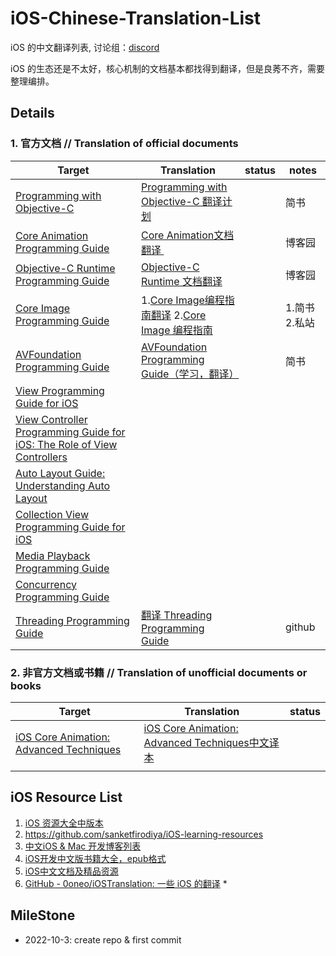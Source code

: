 # iOS-Chinese-Translation-List

iOS 的中文翻译列表, 讨论组：[discord](https://discord.gg/ceGStQPD)

iOS 的生态还是不太好，核心机制的文档基本都找得到翻译，但是良莠不齐，需要整理编排。



## Details

### 1.  官方文档 // Translation of official documents

| Target                                                                                                                                                                                                                                            | Translation                                                                                                                                                                                                       | status | notes     |
| ------------------------------------------------------------------------------------------------------------------------------------------------------------------------------------------------------------------------------------------------- | ----------------------------------------------------------------------------------------------------------------------------------------------------------------------------------------------------------------- | ------ | --------- |
| [Programming with Objective-C](https://developer.apple.com/library/archive/documentation/Cocoa/Conceptual/ProgrammingWithObjectiveC/Introduction/Introduction.html#//apple_ref/doc/uid/TP40011210-CH1-SW1)                                        | [Programming with Objective-C 翻译计划](https://www.jianshu.com/p/e19822ba4e52)                                                                                                                                       |        | 简书        |
| [Core Animation Programming Guide](https://developer.apple.com/library/archive/documentation/Cocoa/Conceptual/CoreAnimation_guide/Introduction/Introduction.html#//apple_ref/doc/uid/TP40004514)                                                  | [Core Animation文档翻译 ](https://www.cnblogs.com/zhouyubo/p/8279741.html)                                                                                                                                            |        | 博客园       |
| [Objective-C Runtime Programming Guide](https://developer.apple.com/library/archive/documentation/Cocoa/Conceptual/ObjCRuntimeGuide/Articles/ocrtVersionsPlatforms.html#//apple_ref/doc/uid/TP40008048-CH106-SW1)                                 | [Objective-C Runtime 文档翻译](https://www.cnblogs.com/zhouyubo/p/8435126.html)                                                                                                                                       |        | 博客园       |
| [Core Image Programming Guide](https://developer.apple.com/library/archive/documentation/GraphicsImaging/Conceptual/CoreImaging/ci_intro/ci_intro.html)                                                                                           | 1.[Core Image编程指南翻译](https://www.jianshu.com/p/5b74c5a8cb24?utm_campaign=maleskine&utm_content=note&utm_medium=seo_notes&utm_source=recommendation) 2.[Core Image 编程指南](https://www.zhaojianfei.com/archives/740) |        | 1.简书 2.私站 |
| [AVFoundation Programming Guide](https://developer.apple.com/library/archive/documentation/AudioVideo/Conceptual/AVFoundationPG/Articles/00_Introduction.html)                                                                                    | [AVFoundation Programming Guide（学习，翻译）](https://www.jianshu.com/p/f2197c1e1e5c)                                                                                                                                   |        | 简书        |
| [View Programming Guide for iOS](https://developer.apple.com/library/archive/documentation/WindowsViews/Conceptual/ViewPG_iPhoneOS/Introduction/Introduction.html#:~:text=File-,About%20Windows%20and%20Views,to%20fill%20with%20some%20content.) |                                                                                                                                                                                                                   |        |           |
| [View Controller Programming Guide for iOS: The Role of View Controllers](https://developer.apple.com/library/archive/featuredarticles/ViewControllerPGforiPhoneOS/index.html)                                                                    |                                                                                                                                                                                                                   |        |           |
| [Auto Layout Guide: Understanding Auto Layout](https://developer.apple.com/library/archive/documentation/UserExperience/Conceptual/AutolayoutPG/index.html#//apple_ref/doc/uid/TP40010853-CH7-SW1)                                                |                                                                                                                                                                                                                   |        |           |
| [Collection View Programming Guide for iOS](https://developer.apple.com/library/archive/documentation/WindowsViews/Conceptual/CollectionViewPGforIOS/Introduction/Introduction.html)                                                              |                                                                                                                                                                                                                   |        |           |
| [Media Playback Programming Guide](https://developer.apple.com/library/archive/documentation/AudioVideo/Conceptual/MediaPlaybackGuide/Contents/Resources/en.lproj/Introduction/Introduction.html#//apple_ref/doc/uid/TP40016757)                  |                                                                                                                                                                                                                   |        |           |
| [Concurrency Programming Guide](https://developer.apple.com/library/archive/documentation/General/Conceptual/ConcurrencyProgrammingGuide/Introduction/Introduction.html)                                                                          |                                                                                                                                                                                                                   |        |           |
| [Threading Programming Guide](https://developer.apple.com/library/archive/documentation/Cocoa/Conceptual/Multithreading/Introduction/Introduction.html)                                                                                           | [翻译 Threading Programming Guide](https://github.com/0oneo/iOSTranslation/blob/master/Apple/%E7%BF%BB%E8%AF%91%20Threading%20Programming%20Guide.md)                                                               |        | github    |

### 2. 非官方文档或书籍 // Translation of unofficial documents or books

| Target                                                                                                                                                                                                                    | Translation                                                                                       | status |
| ------------------------------------------------------------------------------------------------------------------------------------------------------------------------------------------------------------------------- | ------------------------------------------------------------------------------------------------- | ------ |
| [iOS Core Animation: Advanced Techniques](https://www.amazon.com/iOS-Core-Animation-Advanced-Techniques-ebook/dp/B00EHJCORC/ref=sr_1_1?ie=UTF8&qid=1423192842&sr=8-1&keywords=Core+Animation+Advanced+Techniqueshttps://) | [iOS Core Animation: Advanced Techniques中文译本](https://zsisme.gitbooks.io/ios-/content/index.html) |        |
|                                                                                                                                                                                                                           |                                                                                                   |        |



## iOS Resource List

1. [iOS 资源大全中版本](https://github.com/jobbole/awesome-ios-cn)
2. https://github.com/sanketfirodiya/iOS-learning-resources
3. [中文iOS & Mac 开发博客列表](https://github.com/tangqiaoboy/iOSBlogCN)
4. [iOS开发中文版书籍大全，epub格式](https://github.com/imlifengfeng/iOSDevBookZH)
5. [iOS中文文档及精品资源](https://github.com/mytcer/ios-docs-cn)
6. [GitHub - 0oneo/iOSTranslation: 一些 iOS 的翻译](https://github.com/0oneo/iOSTranslation) *



## MileStone

* 2022-10-3: create repo & first commit
